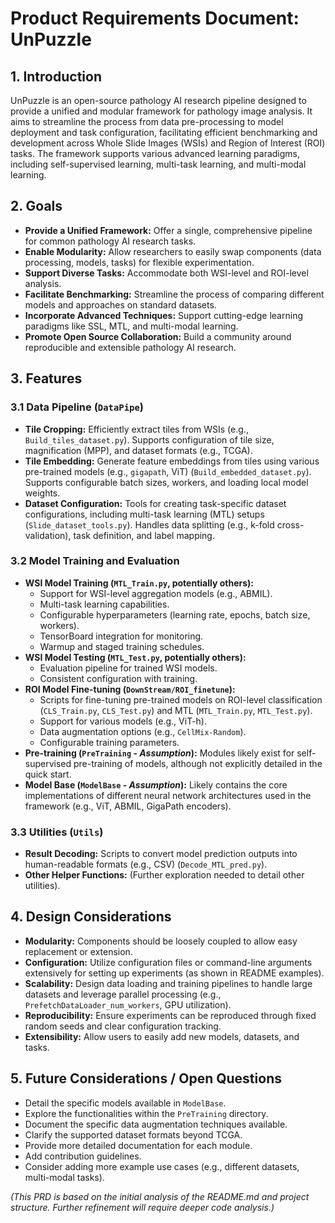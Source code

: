 # Product Requirements Document: UnPuzzle

## 1. Introduction

UnPuzzle is an open-source pathology AI research pipeline designed to provide a unified and modular framework for pathology image analysis. It aims to streamline the process from data pre-processing to model deployment and task configuration, facilitating efficient benchmarking and development across Whole Slide Images (WSIs) and Region of Interest (ROI) tasks. The framework supports various advanced learning paradigms, including self-supervised learning, multi-task learning, and multi-modal learning.

## 2. Goals

*   **Provide a Unified Framework:** Offer a single, comprehensive pipeline for common pathology AI research tasks.
*   **Enable Modularity:** Allow researchers to easily swap components (data processing, models, tasks) for flexible experimentation.
*   **Support Diverse Tasks:** Accommodate both WSI-level and ROI-level analysis.
*   **Facilitate Benchmarking:** Streamline the process of comparing different models and approaches on standard datasets.
*   **Incorporate Advanced Techniques:** Support cutting-edge learning paradigms like SSL, MTL, and multi-modal learning.
*   **Promote Open Source Collaboration:** Build a community around reproducible and extensible pathology AI research.

## 3. Features

### 3.1 Data Pipeline (`DataPipe`)

*   **Tile Cropping:** Efficiently extract tiles from WSIs (e.g., `Build_tiles_dataset.py`). Supports configuration of tile size, magnification (MPP), and dataset formats (e.g., TCGA).
*   **Tile Embedding:** Generate feature embeddings from tiles using various pre-trained models (e.g., `gigapath`, ViT) (`Build_embedded_dataset.py`). Supports configurable batch sizes, workers, and loading local model weights.
*   **Dataset Configuration:** Tools for creating task-specific dataset configurations, including multi-task learning (MTL) setups (`Slide_dataset_tools.py`). Handles data splitting (e.g., k-fold cross-validation), task definition, and label mapping.

### 3.2 Model Training and Evaluation

*   **WSI Model Training (`MTL_Train.py`, potentially others):**
    *   Support for WSI-level aggregation models (e.g., ABMIL).
    *   Multi-task learning capabilities.
    *   Configurable hyperparameters (learning rate, epochs, batch size, workers).
    *   TensorBoard integration for monitoring.
    *   Warmup and staged training schedules.
*   **WSI Model Testing (`MTL_Test.py`, potentially others):**
    *   Evaluation pipeline for trained WSI models.
    *   Consistent configuration with training.
*   **ROI Model Fine-tuning (`DownStream/ROI_finetune`):**
    *   Scripts for fine-tuning pre-trained models on ROI-level classification (`CLS_Train.py`, `CLS_Test.py`) and MTL (`MTL_Train.py`, `MTL_Test.py`).
    *   Support for various models (e.g., ViT-h).
    *   Data augmentation options (e.g., `CellMix-Random`).
    *   Configurable training parameters.
*   **Pre-training (`PreTraining` - *Assumption*):** Modules likely exist for self-supervised pre-training of models, although not explicitly detailed in the quick start.
*   **Model Base (`ModelBase` - *Assumption*):** Likely contains the core implementations of different neural network architectures used in the framework (e.g., ViT, ABMIL, GigaPath encoders).

### 3.3 Utilities (`Utils`)

*   **Result Decoding:** Scripts to convert model prediction outputs into human-readable formats (e.g., CSV) (`Decode_MTL_pred.py`).
*   **Other Helper Functions:** (Further exploration needed to detail other utilities).

## 4. Design Considerations

*   **Modularity:** Components should be loosely coupled to allow easy replacement or extension.
*   **Configuration:** Utilize configuration files or command-line arguments extensively for setting up experiments (as shown in README examples).
*   **Scalability:** Design data loading and training pipelines to handle large datasets and leverage parallel processing (e.g., `PrefetchDataLoader_num_workers`, GPU utilization).
*   **Reproducibility:** Ensure experiments can be reproduced through fixed random seeds and clear configuration tracking.
*   **Extensibility:** Allow users to easily add new models, datasets, and tasks.

## 5. Future Considerations / Open Questions

*   Detail the specific models available in `ModelBase`.
*   Explore the functionalities within the `PreTraining` directory.
*   Document the specific data augmentation techniques available.
*   Clarify the supported dataset formats beyond TCGA.
*   Provide more detailed documentation for each module.
*   Add contribution guidelines.
*   Consider adding more example use cases (e.g., different datasets, multi-modal tasks).

*(This PRD is based on the initial analysis of the README.md and project structure. Further refinement will require deeper code analysis.)* 